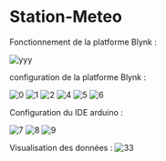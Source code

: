 # Station-Meteo

Fonctionnement de la platforme Blynk :

![yyy](https://github.com/yasseffar/Station-Meteo/assets/101462588/9c8d77bf-cf7b-4040-8ce9-f9a7efd96d95)


configuration de la platforme Blynk :


![0](https://github.com/yasseffar/Station-Meteo/assets/101462588/394f74fa-e117-4769-8175-7bb4d01de919)
![1](https://github.com/yasseffar/Station-Meteo/assets/101462588/bd265913-1189-4538-a702-d23c040e614e)
![2](https://github.com/yasseffar/Station-Meteo/assets/101462588/932748c4-2fea-47b2-b539-b458569e717b)
![4](https://github.com/yasseffar/Station-Meteo/assets/101462588/3a7697db-b9c9-4bd6-93f3-2b4ee54d195a)
![5](https://github.com/yasseffar/Station-Meteo/assets/101462588/dafa42a1-1400-452c-9bfd-d60d4d8be17b)
![6](https://github.com/yasseffar/Station-Meteo/assets/101462588/952c5be8-c2da-4dd8-b0e3-a892b1f4a1a3)

Configuration du IDE arduino :


![7](https://github.com/yasseffar/Station-Meteo/assets/101462588/aee273c5-903b-4c7a-8f74-1b5bd416cf88)
![8](https://github.com/yasseffar/Station-Meteo/assets/101462588/c335456a-4f66-471f-84e1-2d6b9110dd1e)
![9](https://github.com/yasseffar/Station-Meteo/assets/101462588/e0be0669-72a5-4648-809a-78f62a44866b)

Visualisation des données :
![33](https://github.com/yasseffar/Station-Meteo/assets/101462588/cf732540-2276-49b7-8098-2cc288992ba5)

